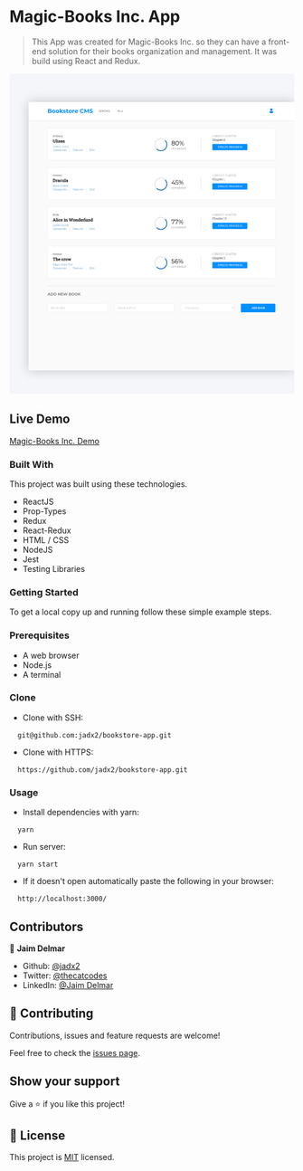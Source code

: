 # Magic-Books Inc. App

> This App was created for Magic-Books Inc. so they can have a front-end solution for their books organization and management. It was build using React and Redux.

![screenshot](./src/assets/images/screenshot.png)

## Live Demo

[Magic-Books Inc. Demo](https://jadx2-magic-books.herokuapp.com/)

### Built With

This project was built using these technologies.

- ReactJS
- Prop-Types
- Redux
- React-Redux
- HTML / CSS
- NodeJS
- Jest
- Testing Libraries

### Getting Started

To get a local copy up and running follow these simple example steps.

### Prerequisites

- A web browser
- Node.js
- A terminal

### Clone

- Clone with SSH:

```
  git@github.com:jadx2/bookstore-app.git
```

- Clone with HTTPS:

```
  https://github.com/jadx2/bookstore-app.git
```

### Usage

- Install dependencies with yarn:

```
  yarn
```

- Run server:

```
  yarn start
```

- If it doesn't open automatically paste the following in your browser:

```
  http://localhost:3000/
```

## Contributors

👤 **Jaim Delmar**

- Github: [@jadx2](https://github.com/jadx2/)
- Twitter: [@thecatcodes](https://twitter.com/thecatcodes)
- LinkedIn: [@Jaim Delmar](https://www.linkedin.com/in/jaimdelmar/)

## :handshake: Contributing

Contributions, issues and feature requests are welcome!

Feel free to check the [issues page](https://github.com/jadx2/bookstore-app/issues).

## Show your support

Give a :star: if you like this project!

## 📝 License

This project is [MIT](https://opensource.org/licenses/MIT) licensed.
